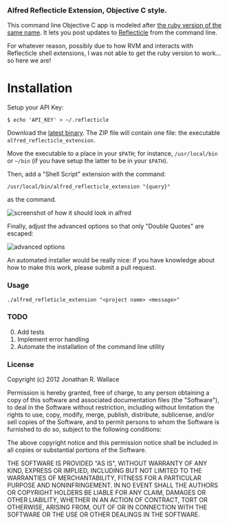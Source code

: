 ### Alfred Reflecticle Extension, Objective C style.

This command line Objective C app is modeled after [the ruby version of the same
name](https://github.com/highgroove/alfred_reflecticle_extension).  It lets you
post updates to [Reflecticle](http://reflecticle.com) from the command line.

For whatever reason, possibly due to how RVM and interacts with Reflecticle
shell extensions, I was not able to get the ruby version to work... so here we
are!

# Installation

Setup your API Key:

    $ echo 'API_KEY' > ~/.reflecticle

Download the [latest
binary](https://github.com/wallace/alfred_reflecticle_extension/downloads). The
ZIP file will contain one file: the executable `alfred_reflecticle_extension`.

Move the executable to a place in your `$PATH`; for instance, `/usr/local/bin`
or `~/bin` (if you have setup the latter to be in your `$PATH`).

Then, add a "Shell Script" extension with the command:

    /usr/local/bin/alfred_reflecticle_extension "{query}"

as the command.

![screenshot of how it should look in alfred](https://img.skitch.com/20120806-nebdbeedg771d34wfksdjh2sg1.jpg "how it should look in alfred")

Finally, adjust the advanced options so that only "Double Quotes" are escaped:

![advanced options](http://img.skitch.com/20120806-tc49fnd5efa34sj12eaidqcs11.jpg "advanced options")

An automated installer would be really nice: if you have knowledge about how to
make this work, please submit a pull request.

### Usage

    ./alfred_refleticle_extension "<project name> <message>"

### TODO

 0. Add tests
 1. Implement error handling
 2. Automate the installation of the command line utility

###  License

 Copyright (c) 2012 Jonathan R. Wallace

 Permission is hereby granted, free of charge, to any person obtaining a copy of
 this software and associated documentation files (the "Software"), to deal in
 the Software without restriction, including without limitation the rights to
 use, copy, modify, merge, publish, distribute, sublicense, and/or sell copies
 of the Software, and to permit persons to whom the Software is furnished to do
 so, subject to the following conditions:

 The above copyright notice and this permission notice shall be included in all
 copies or substantial portions of the Software.

 THE SOFTWARE IS PROVIDED "AS IS", WITHOUT WARRANTY OF ANY KIND, EXPRESS OR
 IMPLIED, INCLUDING BUT NOT LIMITED TO THE WARRANTIES OF MERCHANTABILITY,
 FITNESS FOR A PARTICULAR PURPOSE AND NONINFRINGEMENT. IN NO EVENT SHALL THE
 AUTHORS OR COPYRIGHT HOLDERS BE LIABLE FOR ANY CLAIM, DAMAGES OR OTHER
 LIABILITY, WHETHER IN AN ACTION OF CONTRACT, TORT OR OTHERWISE, ARISING FROM,
 OUT OF OR IN CONNECTION WITH THE SOFTWARE OR THE USE OR OTHER DEALINGS IN THE
 SOFTWARE.
